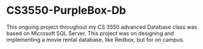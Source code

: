 # CS3550-PurpleBox-Db
This ongoing project throughout my CS 3550 advanced Database class was based on Microsoft SQL Server. This project was on designing and implementing a movie rental database, like Redbox, but for on campus.
